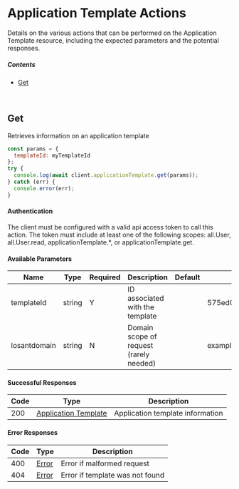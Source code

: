 # Application Template Actions

Details on the various actions that can be performed on the
Application Template resource, including the expected
parameters and the potential responses.

##### Contents

*   [Get](#get)

<br/>

## Get

Retrieves information on an application template

```javascript
const params = {
  templateId: myTemplateId
};
try {
  console.log(await client.applicationTemplate.get(params));
} catch (err) {
  console.error(err);
}
```

#### Authentication
The client must be configured with a valid api access token to call this
action. The token must include at least one of the following scopes:
all.User, all.User.read, applicationTemplate.*, or applicationTemplate.get.

#### Available Parameters

| Name | Type | Required | Description | Default | Example |
| ---- | ---- | -------- | ----------- | ------- | ------- |
| templateId | string | Y | ID associated with the template |  | 575ed0de7ae143cd83dc4aa5 |
| losantdomain | string | N | Domain scope of request (rarely needed) |  | example.com |

#### Successful Responses

| Code | Type | Description |
| ---- | ---- | ----------- |
| 200 | [Application Template](../lib/schemas/applicationTemplate.json) | Application template information |

#### Error Responses

| Code | Type | Description |
| ---- | ---- | ----------- |
| 400 | [Error](../lib/schemas/error.json) | Error if malformed request |
| 404 | [Error](../lib/schemas/error.json) | Error if template was not found |
